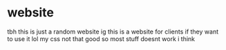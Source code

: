 # website
tbh this is just a random website
ig this is a website for clients if they want to use it lol
my css not that good so most stuff doesnt work i think
